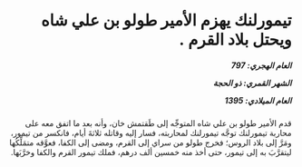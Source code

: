 <h1 dir="rtl">تيمورلنك يهزم الأمير طولو بن علي شاه ويحتل بلاد القرم .</h1>

<h5 dir="rtl">العام الهجري:  797

الشهر القمري: ذو الحجة

العام الميلادي: 1395</h5>

<p dir="rtl">قدم الأمير طولو بن علي شاه المتوجِّه إلى طَقتمش خان، وأنه بعد ما اتفق معه على محاربة تيمورلنك توجَّه تيمورلنك لمحاربته، فسار إليه وقاتله ثلاثةَ أيام، فانكسر من تيمور، ومَرَّ إلى بلاد الروس؛ فخرج طولو من سراي إلى القرم، ومضى إلى الكفا، فعوَّقه متمَلِّكُها ليتقرَّبَ به إلى تيمور، حتى أخذ منه خمسين ألف درهم، فملك تيمور القرم والكفا وخرَّبَها.</p></br>
